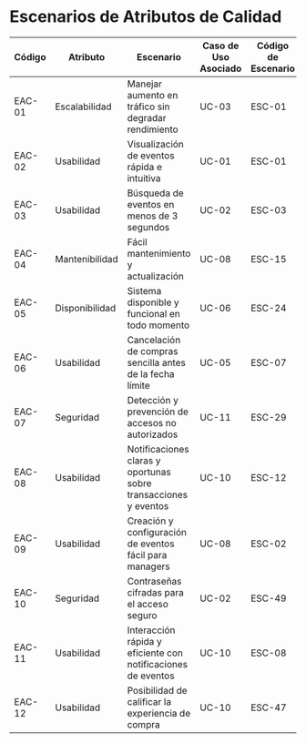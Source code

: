 # Escenarios de Atributos de Calidad

| Código | Atributo          | Escenario                                                             | Caso de Uso Asociado | Código de Escenario |
|--------|-------------------|-----------------------------------------------------------------------|----------------------|----------------------|
| EAC-01 | Escalabilidad     | Manejar aumento en tráfico sin degradar rendimiento                   | UC-03                | ESC-01               |
| EAC-02 | Usabilidad        | Visualización de eventos rápida e intuitiva                           | UC-01                | ESC-01               |
| EAC-03 | Usabilidad        | Búsqueda de eventos en menos de 3 segundos                            | UC-02                | ESC-03               |
| EAC-04 | Mantenibilidad    | Fácil mantenimiento y actualización                                   | UC-08                | ESC-15               |
| EAC-05 | Disponibilidad    | Sistema disponible y funcional en todo momento                        | UC-06                | ESC-24               |
| EAC-06 | Usabilidad        | Cancelación de compras sencilla antes de la fecha límite              | UC-05                | ESC-07               |
| EAC-07 | Seguridad         | Detección y prevención de accesos no autorizados                      | UC-11                | ESC-29               |
| EAC-08 | Usabilidad        | Notificaciones claras y oportunas sobre transacciones y eventos       | UC-10                | ESC-12               |
| EAC-09 | Usabilidad        | Creación y configuración de eventos fácil para managers               | UC-08                | ESC-02               |
| EAC-10 | Seguridad         | Contraseñas cifradas para el acceso seguro                            | UC-02                | ESC-49               |
| EAC-11 | Usabilidad        | Interacción rápida y eficiente con notificaciones de eventos          | UC-10                | ESC-08               |
| EAC-12 | Usabilidad        | Posibilidad de calificar la experiencia de compra                     | UC-10                | ESC-47               |
